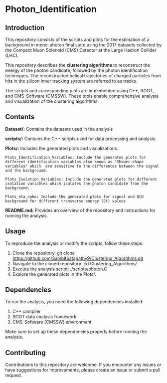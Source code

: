 # Photon_Identification
## Introduction
This repository consists of the scripts and plots for the estimation of a background in mono-photon final state using the 2017 datasets collected by the Compact Muon Solenoid (CMS) Detector at the Large Hadron Collider (LHC).

This repository describes the **clustering algorithms** to reconstruct the energy of the photon candidate, followed by the photon identification techniques. The reconstructed helical trajectories of charged particles from hits in the silicon inner tracking system are referred to as tracks.

The scripts and corresponding plots are implemented using C++, ROOT, and CMS-Software (CMSSW). These tools enable comprehensive analysis and visualization of the clustering algorithms.

## Contents
**Dataset/:** Contains the datasets used in the analysis 

**scripts/:** Contains the C++ scripts used for data processing and analysis. 

**Plots/:** Includes the generated plots and visualizations.

    Plots_Identification_Variables: Include the generated plots for different identification variables also known as "Shower-shape variables" which  are sensitive to the differences between the signal and the background.

    Plots_Isolation_Variables: Include the generated plots for different isolation variables which isolates the photon candidate from the background. 
  
    Plots_eta_npho: Include the generated plots for signal and QCD background for different transverse energy (Et) values


**README.md:** Provides an overview of the repository and instructions for running the analysis.

## Usage
To reproduce the analysis or modify the scripts, follow these steps:

1. Clone the repository:              git clone https://github.com/SambitSatapathy9/Clustering_Algorithms.git
2. Navigate to the cloned repository: cd Clustering_Algorithms/
3. Execute the analysis script:       ./scripts/photon.C
4. Explore the generated plots in the Plots/.

## Dependencies
To run the analysis, you need the following dependencies installed:

1. C++ compiler
2. ROOT data analysis framework
3. CMS-Software (CMSSW) environment

Make sure to set up these dependencies properly before running the analysis.

## Contributing
Contributions to this repository are welcome. If you encounter any issues or have suggestions for improvements, please create an issue or submit a pull request.

